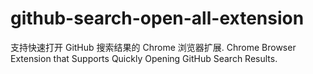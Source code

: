 # github-search-open-all-extension
支持快速打开 GitHub 搜索结果的 Chrome 浏览器扩展. Chrome Browser Extension that Supports Quickly Opening GitHub Search Results.
